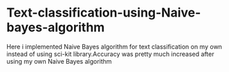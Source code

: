# Text-classification-using-Naive-bayes-algorithm
Here i implemented Naive Bayes algorithm for text classification on my own instead of using sci-kit library.Accuracy was pretty much increased after using my own Naive Bayes algorithm
